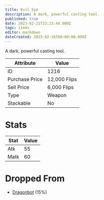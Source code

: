 ```yaml
---
title: Evil Eye
description: A dark, powerful casting tool.
published: true
date: 2023-02-21T23:23:44.000Z
tags: items
editor: markdown
dateCreated: 2023-02-16T00:00:00.000Z
---
```


A dark, powerful casting tool.

|Attribute|Value|
|-|-|
|ID|1216|
|Purchase Price|12,000 Flips|
|Sell Price|6,000 Flips|
|Type|Weapon|
|Stackable|No|

# Stats
|Stat|Value|
|-|-|
|Atk|55|
|Matk|60|

# Dropped From
 * [Dragonbot](/monsters/dragonbot.md) (15%)
